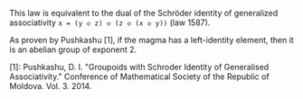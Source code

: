 This law is equivalent to the dual of the Schröder identity of generalized associativity `x = (y ◇ z) ◇ (z ◇ (x ◇ y))` (law 1587).

As proven by Pushkashu [1], if the magma has a left-identity element, then it is an abelian group of exponent 2.

[1]: Pushkashu, D. I. "Groupoids with Schroder Identity of Generalised Associativity." Conference of Mathematical Society of the Republic of Moldova. Vol. 3. 2014.
